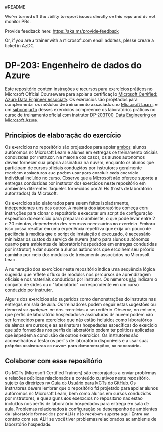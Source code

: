 #README

We've turned off the ability to report issues directly on this repo and do not monitor PRs.

Provide feedback here: https://aka.ms/provide-feedback

Or, if you are a trainer with a microsoft.com email address, please create a ticket in AzDO.

# DP-203: Engenheiro de dados do Azure

Este repositório contém instruções e recursos para exercícios práticos no Microsoft Official Courseware para apoiar a certificação [Microsoft Certified: Azure Data Engineer Associate](https://learn.microsoft.com/certifications/azure-data-engineer/). Os exercícios são projetados para complementar os módulos de treinamento associados no [Microsoft Learn](https://learn.microsoft.com/training), e um <u>subconjunto</u> desses exercícios compreende os laboratórios práticos no curso de treinamento oficial com instrutor [DP-203T00: Data Engineering on Microsoft Azure](https://learn.microsoft.com/training/courses/dp-203t00).

## Princípios de elaboração do exercício

Os exercícios no repositório são projetados para apoiar <u>ambos</u>: alunos autônomos no Microsoft Learn e alunos em entregas de treinamento oficiais conduzidas por instrutor. Na maioria dos casos, os alunos autônomos devem fornecer sua própria assinatura na nuvem, enquanto os alunos que participam de cursos oficiais conduzidos por instrutores geralmente recebem assinaturas que podem usar para concluir cada exercício individual incluído no curso. Observe que a Microsoft não oferece suporte a entregas conduzidas por instrutor dos exercícios neste repositório em ambientes diferentes daqueles fornecidos por ALHs (hosts de laboratório autorizados) da Microsoft.

Os exercícios são elaborados para serem feitos isoladamente, independentes uns dos outros. A maioria dos laboratórios começa com instruções para clonar o repositório e executar um script de configuração específico do exercício para preparar o ambiente, o que pode levar entre 2 e 20 minutos, dependendo dos recursos necessários no exercício. Embora isso possa resultar em uma experiência repetitiva que exija um pouco de paciência à medida que o script de instalação é executado, é necessário minimizar os custos do serviço de nuvem (tanto para alunos autônomos quanto para ambientes de laboratório hospedados em entregas conduzidas por instrutor) e dar suporte a alunos autônomos que escolhem seu próprio caminho por meio dos módulos de treinamento associados no Microsoft Learn.

A numeração dos exercícios neste repositório indica uma sequência lógica sugerida que reflete o fluxo de módulos nos percursos de aprendizagem oficiais e nos materiais conduzidos por instrutor. Os números <u>não</u> indicam o conjunto de slides ou o "laboratório" correspondente em um curso conduzido por instrutor.

Alguns dos exercícios são sugeridos como demonstrações do instrutor nas entregas em sala de aula. Os treinadores podem seguir estas sugestões ou demonstrar *qualquer um* dos exercícios a seu critério. Observe, no entanto, que perfis de laboratório hospedados e assinaturas de nuvem podem não ser fornecidos para exercícios que não estão incluídos como laboratórios de alunos em cursos; e as assinaturas hospedadas específicas do exercício que *são* fornecidas nos perfis de laboratório podem ter políticas aplicadas que impedem a conclusão de outros exercícios. Os instrutores são aconselhados a testar os perfis de laboratório disponíveis e a usar suas próprias assinaturas de nuvem para demonstrações, se necessário.

## Colaborar com esse repositório

Os MCTs (Microsoft Certified Trainers) são encorajados a enviar problemas e relações públicas relacionados a conteúdo ou ativos neste repositório, sujeito às diretrizes no [Guia do Usuário para MCTs do GitHub](https://microsoftlearning.github.io/MCT-User-Guide/). Os instrutores devem lembrar que o repositório foi projetado para apoiar alunos autônomos no Microsoft Learn, bem como alunos em cursos conduzidos por instrutores, e que alguns dos exercícios no repositório não estão incluídos nos perfis de laboratório hospedados para entrega em sala de aula. Problemas relacionados à configuração ou desempenho de ambientes de laboratório fornecidos por ALHs não recebem suporte aqui. Entre em contato com seu ALH se você tiver problemas relacionados ao ambiente de laboratório hospedado.
